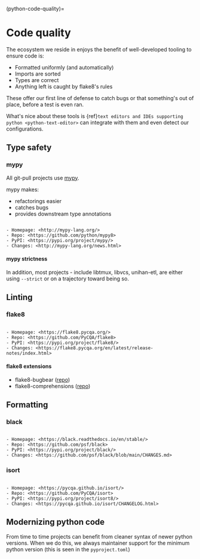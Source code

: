 (python-code-quality)=

# Code quality

The ecosystem we reside in enjoys the benefit of well-developed tooling to ensure code is:

- Formatted uniformly (and automatically)
- Imports are sorted
- Types are correct
- Anything left is caught by flake8's rules

These offer our first line of defense to catch bugs or that something's out of place, before a test
is even ran.

What's nice about these tools is {ref}`text editors and IDEs supporting python <python-text-editor>`
can integrate with them and even detect our configurations.

## Type safety

### mypy

All git-pull projects use [mypy].

mypy makes:

- refactorings easier
- catches bugs
- provides downstream type annotations

```{admonition} mypy: Static type checker

- Homepage: <http://mypy-lang.org/>
- Repo: <https://github.com/python/mypy8>
- PyPI: <https://pypi.org/project/mypy/>
- Changes: <http://mypy-lang.org/news.html>
```

#### mypy strictness

In addition, most projects - include libtmux, libvcs, unihan-etl, are either using `--strict` or on
a trajectory toward being so.

[mypy]: https://github.com/python/mypy

## Linting

### flake8

```{admonition} flake8: Linter

- Homepage: <https://flake8.pycqa.org/>
- Repo: <https://github.com/PyCQA/flake8>
- PyPI: <https://pypi.org/project/flake8/>
- Changes: <https://flake8.pycqa.org/en/latest/release-notes/index.html>
```

#### flake8 extensions

- flake8-bugbear ([repo](https://github.com/PyCQA/flake8-bugbear))
- flake8-comprehensions ([repo](https://github.com/adamchainz/flake8-comprehensions))

## Formatting

### black

```{admonition} black: Formatter

- Homepage: <https://black.readthedocs.io/en/stable/>
- Repo: <https://github.com/psf/black>
- PyPI: <https://pypi.org/project/black/>
- Changes: <https://github.com/psf/black/blob/main/CHANGES.md>
```

### isort

```{admonition} isort: Import sorter

- Homepage: <https://pycqa.github.io/isort/>
- Repo: <https://github.com/PyCQA/isort>
- PyPI: <https://pypi.org/project/isort8/>
- Changes: <https://pycqa.github.io/isort/CHANGELOG.html>
```

## Modernizing python code

From time to time projects can benefit from cleaner syntax of newer python versions. When we do
this, we always maintainer support for the minimum python version (this is seen in the
`pyproject.toml`)
